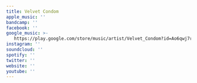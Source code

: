 ```yaml
---
title: Velvet Condom
apple_music: ''
bandcamp: ''
facebook: ''
google_music: >-
   https://play.google.com/store/music/artist/Velvet_Condom?id=Ao6qwj7r3kzm5putu5lkeuzn2pq
instagram: ''
soundcloud: ''
spotify: ''
twitter: ''
website: ''
youtube: ''
---
```

